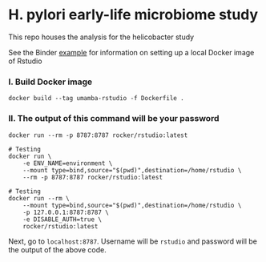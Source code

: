 # H. pylori early-life microbiome study

This repo houses the analysis for the helicobacter study

See the Binder [example](https://github.com/binder-examples/dockerfile-rstudio) for information on setting up a local Docker image of Rstudio

### I. Build Docker image

```
docker build --tag umamba-rstudio -f Dockerfile .
```

### II. The output of this command will be your password

```
docker run --rm -p 8787:8787 rocker/rstudio:latest
```

```
# Testing
docker run \
    -e ENV_NAME=environment \
    --mount type=bind,source="$(pwd)",destination=/home/rstudio \
    --rm -p 8787:8787 rocker/rstudio:latest
```

```
# Testing
docker run --rm \
    --mount type=bind,source="$(pwd)",destination=/home/rstudio \
    -p 127.0.0.1:8787:8787 \
    -e DISABLE_AUTH=true \
    rocker/rstudio:latest
```

Next, go to `localhost:8787`. Username will be `rstudio` and password will be the output of the above code.